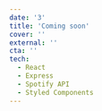 ```yaml
---
date: '3'
title: 'Coming soon'
cover: ''
external: ''
cta: ''
tech:
  - React
  - Express
  - Spotify API
  - Styled Components
---
```


